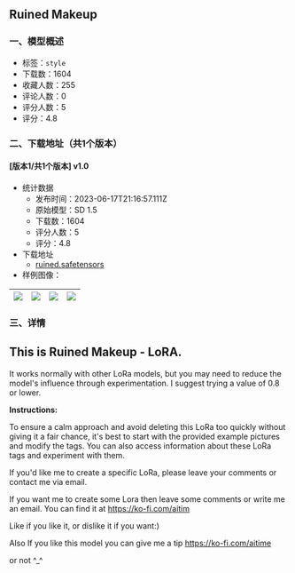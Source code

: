 ## Ruined Makeup
### 一、模型概述

- 标签：`style`
- 下载数：1604
- 收藏人数：255
- 评论人数：0
- 评分人数：5
- 评分：4.8

### 二、下载地址（共1个版本）

#### [版本1/共1个版本] v1.0

- 统计数据
  - 发布时间：2023-06-17T21:16:57.111Z
  - 原始模型：SD 1.5
  - 下载数：1604
  - 评分人数：5
  - 评分：4.8
- 下载地址
  - [ruined.safetensors](https://civitai.com/api/download/models/98210)
- 样例图像：

| <img src="https://image.civitai.com/xG1nkqKTMzGDvpLrqFT7WA/e2d8b295-1685-4066-a7e6-68ae2552630a/width=450/1185011.jpeg" /> | <img src="https://image.civitai.com/xG1nkqKTMzGDvpLrqFT7WA/f34b435a-c3de-4efa-8c40-8893f033d606/width=450/1185006.jpeg" /> | <img src="https://image.civitai.com/xG1nkqKTMzGDvpLrqFT7WA/101fa310-6142-4258-95ca-cd5c6e3954c1/width=450/1185008.jpeg" /> | <img src="https://image.civitai.com/xG1nkqKTMzGDvpLrqFT7WA/1a6d4e54-6264-44f3-ac8d-1877b4589ed1/width=450/1185005.jpeg" /> |
| ---- | ---- | ---- | ---- |


### 三、详情
<h2 id="heading-282">This is Ruined Makeup - LoRA.</h2><p></p><p>It works normally with other LoRa models, but you may need to reduce the model's influence through experimentation. I suggest trying a value of 0.8 or lower.</p><p></p><p><strong>Instructions:</strong></p><p>To ensure a calm approach and avoid deleting this LoRa too quickly without giving it a fair chance, it's best to start with the provided example pictures and modify the tags. You can also access information about these LoRa tags and experiment with them.</p><p></p><p>If you'd like me to create a specific LoRa, please leave your comments or contact me via email.</p><p>If you want me to create some Lora then leave some comments or write me an email. You can find it at <a target="_blank" rel="ugc" href="https://ko-fi.com/aitim">https://ko-fi.com/aitim</a></p><p>Like if you like it, or dislike it if you want:)</p><p>Also If you like this model you can give me a tip <a target="_blank" rel="ugc" href="https://ko-fi.com/aitime">https://ko-fi.com/aitime</a></p><p>or not ^_^</p>